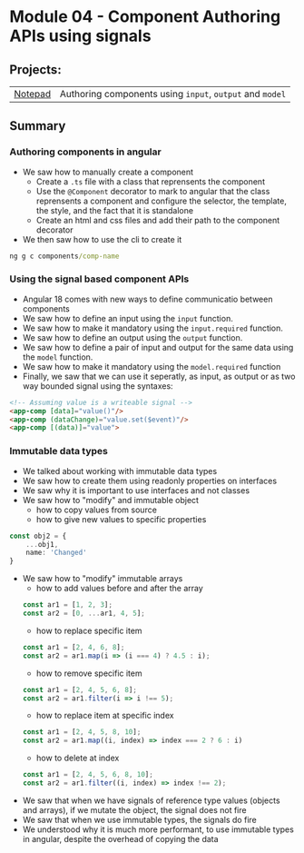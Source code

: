 # Module 04 - Component Authoring APIs using signals

## Projects:
|     |     |
| --- | --- |
| [Notepad](./projects/notepad/) | Authoring components using `input`, `output` and `model` |

## Summary
### Authoring components in angular
* We saw how to manually create a component
    * Create a `.ts` file with a class that reprensents the component
    * Use the `@Component` decorator to mark to angular that the class reprensents a component and configure the selector, the template, the style, and the fact that it is standalone
    * Create an html and css files and add their path to the component decorator
* We then saw how to use the cli to create it
```cmd
ng g c components/comp-name
```

### Using the signal based component APIs
* Angular 18 comes with new ways to define communicatio between components
* We saw how to define an input using the `input` function.
* We saw how to make it mandatory using the `input.required` function.
* We saw how to define an output using the `output` function.
* We saw how to define a pair of input and output for the same data using the `model` function.
* We saw how to make it mandatory using the `model.required` function
* Finally, we saw that we can use it seperatly, as input, as output or as two way bounded signal using the syntaxes:

```html
<!-- Assuming value is a writeable signal -->
<app-comp [data]="value()"/>
<app-comp (dataChange)="value.set($event)"/>
<app-comp [(data)]="value">
```

### Immutable data types
* We talked about working with immutable data types
* We saw how to create them using readonly properties on interfaces
* We saw why it is important to use interfaces and not classes
* We saw how to "modify" and immutable object
    - how to copy values from source
    - how to give new values to specific properties
```typescript
const obj2 = {
    ...obj1, 
    name: 'Changed'
}
```
* We saw how to "modify" immutable arrays
    - how to add values before and after the array
    ```typescript
    const ar1 = [1, 2, 3];
    const ar2 = [0, ...ar1, 4, 5];
    ```
    - how to replace specific item
    ```typescript
    const ar1 = [2, 4, 6, 8];
    const ar2 = ar1.map(i => (i === 4) ? 4.5 : i);
    ```
    - how to remove specific item
    ```typescript
    const ar1 = [2, 4, 5, 6, 8];
    const ar2 = ar1.filter(i => i !== 5);
    ```
    - how to replace item at specific index
    ```typescript
    const ar1 = [2, 4, 5, 8, 10];
    const ar2 = ar1.map((i, index) => index === 2 ? 6 : i)
    ```
    - how to delete at index
    ```typescript
    const ar1 = [2, 4, 5, 6, 8, 10];
    const ar2 = ar1.filter((i, index) => index !== 2);
    ```
* We saw that when we have signals of reference type values (objects and arrays), if we mutate the object, the signal does not fire
* We saw that when we use immutable types, the signals do fire
* We understood why it is much more performant, to use immutable types in angular, despite the overhead of copying the data

